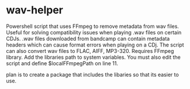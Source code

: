 # wav-helper
Powershell script that uses FFmpeg to remove metadata from wav files. Useful for solving compatibility issues when playing .wav files on certain CDJs. .wav files downloaded from bandcamp can contain metadata headers which can cause format errors when playing on a CDj. The script can also convert wav files to FLAC, AIFF, MP3-320.
Requires FFmpeg library. Add the libraries path to system variables. You must also edit the script and define $localFFmpegPath on line 11. 

plan is to create a package that includes the libaries so that its easier to use. 
